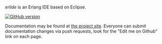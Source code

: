 *erlide* is an Erlang IDE based on Eclipse.

[![GitHub version](https://badge.fury.io/gh/erlide%2Ferlide.svg)](https://badge.fury.io/gh/erlide%2Ferlide)

Documentation may be found at [the project site](http://erlide.org/articles/index.html). 
Everyone can submit documentation changes via push requests, look for the "Edit me on 
Github" link on each page.

